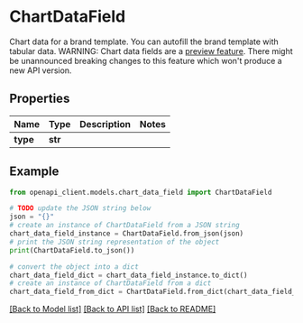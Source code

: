 # ChartDataField

Chart data for a brand template. You can autofill the brand template with tabular data.  WARNING: Chart data fields are a [preview feature](https://www.canva.dev/docs/connect/#preview-apis). There might be unannounced breaking changes to this feature which won't produce a new API version.

## Properties

Name | Type | Description | Notes
------------ | ------------- | ------------- | -------------
**type** | **str** |  | 

## Example

```python
from openapi_client.models.chart_data_field import ChartDataField

# TODO update the JSON string below
json = "{}"
# create an instance of ChartDataField from a JSON string
chart_data_field_instance = ChartDataField.from_json(json)
# print the JSON string representation of the object
print(ChartDataField.to_json())

# convert the object into a dict
chart_data_field_dict = chart_data_field_instance.to_dict()
# create an instance of ChartDataField from a dict
chart_data_field_from_dict = ChartDataField.from_dict(chart_data_field_dict)
```
[[Back to Model list]](../README.md#documentation-for-models) [[Back to API list]](../README.md#documentation-for-api-endpoints) [[Back to README]](../README.md)


